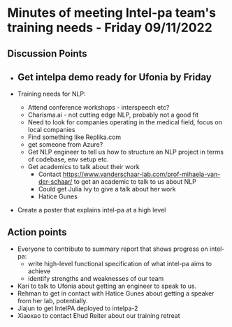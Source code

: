 # Minutes of meeting Intel-pa team's training needs - Friday 09/11/2022

## Discussion Points
- Get intelpa demo ready for Ufonia by Friday
    - 
- Training needs for NLP:
    - Attend conference workshops - interspeech etc? 
    - Charisma.ai - not cutting edge NLP, probably not a good fit
    - Need to look for companies operating in the medical field, focus on local companies 
    - Find something like Replika.com
    - get someone from Azure?
    - Get NLP engineer to tell us how to structure an NLP project in terms of
      codebase, env setup etc.
    - Get academics to talk about their work
        - Contact https://www.vanderschaar-lab.com/prof-mihaela-van-der-schaar/ to
          get an academic to talk to us about NLP 
        - Could get Julia Ivy to give a talk about her work 
        - Hatice Gunes
     
- Create a poster that explains intel-pa at a high level
## Action points
- Everyone to contribute to summary report that shows progress on intel-pa:
    - write high-level functional specification of what intel-pa aims to achieve  
    - identify strengths and weaknesses of our team
- Kari to talk to Ufonia about getting an engineer to speak to us.
- Rehman to get in contact with Hatice Gunes about getting a speaker from her
  lab, potentially.
- Jiajun to get IntelPA deployed to intelpa-2
- Xiaoxao to contact Ehud Reiter about our training retreat
